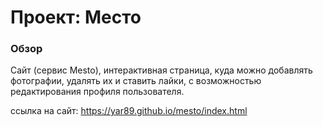 # Проект: Место

### Обзор
 Сайт (сервис Mesto), интерактивная страница, куда можно добавлять фотографии, удалять их и ставить лайки, с возможностью редактирования профиля пользователя.

ссылка на сайт: https://yar89.github.io/mesto/index.html

 


